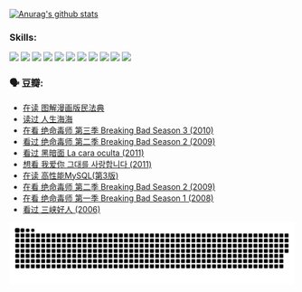 
[![Anurag's github stats](https://github-readme-stats.vercel.app/api?username=w940853815)](https://github.com/anuraghazra/github-readme-stats)

### Skills:

<code><img height="32" src="https://cdn.jsdelivr.net/npm/simple-icons@v5/icons/python.svg"></code>
<code><img height="32" src="https://cdn.jsdelivr.net/npm/simple-icons@v5/icons/javascript.svg"></code>
<code><img height="32" src="https://cdn.jsdelivr.net/npm/simple-icons@v5/icons/django.svg"></code>
<code><img height="32" src="https://cdn.jsdelivr.net/npm/simple-icons@v5/icons/flask.svg"></code>
<code><img height="32" src="https://cdn.jsdelivr.net/npm/simple-icons@v5/icons/vuetify.svg"></code>
<code><img height="32" src="https://cdn.jsdelivr.net/npm/simple-icons@v5/icons/git.svg"></code>
<code><img height="32" src="https://cdn.jsdelivr.net/npm/simple-icons@v5/icons/docker.svg"></code>
<code><img height="32" src="https://cdn.jsdelivr.net/npm/simple-icons@v5/icons/postgresql.svg"></code>
<code><img height="32" src="https://cdn.jsdelivr.net/npm/simple-icons@v5/icons/elasticsearch.svg"></code>
<code><img height="32" src="https://cdn.jsdelivr.net/npm/simple-icons@v5/icons/macos.svg"></code>
<code><img height="32" src="https://cdn.jsdelivr.net/npm/simple-icons@v5/icons/linux.svg"></code>

### 🗣 豆瓣:

<!-- DOUBAN-ACTIVITIES:START -->
- [在读 图解漫画版民法典](https://www.douban.com/people/136069238/status/3937674632/?_i=58996578)
- [读过 人生海海](https://www.douban.com/people/136069238/status/3937527209/?_i=58996578)
- [在看 绝命毒师  第三季 Breaking Bad Season 3‎ (2010)](https://www.douban.com/people/136069238/status/3936701642/?_i=58996578)
- [看过 绝命毒师  第二季 Breaking Bad Season 2‎ (2009)](https://www.douban.com/people/136069238/status/3936701214/?_i=58996578)
- [看过 黑暗面 La cara oculta‎ (2011)](https://www.douban.com/people/136069238/status/3936169206/?_i=58996578)
- [想看 我爱你 그대를 사랑합니다‎ (2011)](https://www.douban.com/people/136069238/status/3936087400/?_i=58996578)
- [在读 高性能MySQL(第3版)](https://www.douban.com/people/136069238/status/3931525974/?_i=58996578)
- [在看 绝命毒师  第二季 Breaking Bad Season 2‎ (2009)](https://www.douban.com/people/136069238/status/3930633711/?_i=58996578)
- [在看 绝命毒师 第一季 Breaking Bad Season 1‎ (2008)](https://www.douban.com/people/136069238/status/3930633527/?_i=58996578)
- [看过 三峡好人‎ (2006)](https://www.douban.com/people/136069238/status/3930286271/?_i=58996578)
<!-- DOUBAN-ACTIVITIES:END -->


![Snake animation](https://raw.githubusercontent.com/w940853815/w940853815/output/github-contribution-grid-snake.svg)

<!--
**w940853815/w940853815** is a ✨ _special_ ✨ repository because its `README.md` (this file) appears on your GitHub profile.

Here are some ideas to get you started:

- 🔭 I’m currently working on ...
- 🌱 I’m currently learning ...
- 👯 I’m looking to collaborate on ...
- 🤔 I’m looking for help with ...
- 💬 Ask me about ...
- 📫 How to reach me: ...
- 😄 Pronouns: ...
- ⚡ Fun fact: ...
-->
